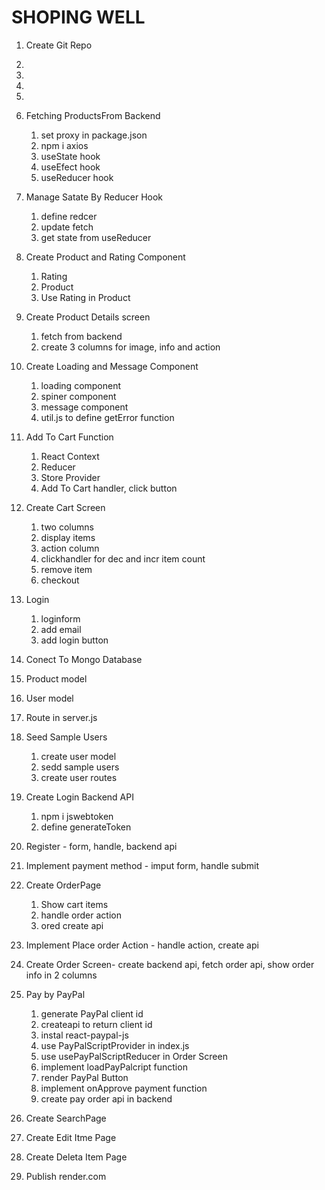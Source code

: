 # SHOPING WELL

1. Create Git Repo
2. 
3. 
4. 
5. 
6. Fetching ProductsFrom Backend 
    1. set proxy in package.json
    2. npm i axios
    3. useState hook
    4. useEfect hook
    5. useReducer hook
    
7.  Manage Satate By Reducer Hook
    1. define redcer
    2. update fetch
    3. get state from useReducer 

8. Create Product and Rating Component
    1. Rating
    2. Product
    3. Use Rating in Product  

9. Create Product Details screen
    1. fetch from backend
    2. create 3 columns for image, info and action  

10. Create Loading and Message Component
    1. loading component
    2. spiner component
    3. message component
    4. util.js to define getError function

11. Add To Cart Function
    1. React Context  
    2. Reducer
    3. Store Provider
    4. Add To Cart handler, click button        

12. Create Cart Screen
    1. two columns
    2. display items
    3. action column
    4. clickhandler for dec and incr item count
    5. remove item
    6. checkout

13. Login
    1. loginform
    2. add email
    3. add login button    
    
14. Conect To Mongo Database

15. Product model

16. User model

17. Route in server.js

18. Seed Sample Users
    1. create user model
    2. sedd sample users
    3. create user routes

19. Create Login Backend API
    1. npm i jswebtoken
    2. define generateToken    

20. Register - form, handle, backend api

21. Implement payment method - imput form, handle submit

22. Create OrderPage
    1. Show cart items
    2. handle order action
    3. ored create api

23. Implement Place order Action - handle action, create api   

24. Create Order Screen- create backend api, fetch order api, show order info in 2 columns

25. Pay by PayPal
    1. generate PayPal client id
    2. createapi to return client id
    3. instal react-paypal-js
    4. use PayPalScriptProvider in index.js
    5. use usePayPalScriptReducer in Order Screen
    6. implement loadPayPalcript function
    7. render PayPal Button
    8. implement onApprove payment function 
    9. create pay order api in backend

26. Create SearchPage    

27. Create Edit Itme Page 

28. Create Deleta Item Page

29. Publish render.com  
  





